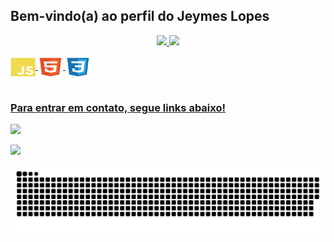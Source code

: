 ## Bem-vindo(a) ao perfil do Jeymes Lopes

<div align="center">
  <a href="https://github.com/Kakariko2000">
  <img height="120em" src="https://github-readme-stats.vercel.app/api?username=Kakariko2000&show_icons=true&theme=radical&include_all_commits=true&count_private=true"/>
  <img height="120em" src="https://github-readme-stats.vercel.app/api/top-langs/?username=Kakariko2000&layout=compact&langs_count=7&theme=radical"/>
</div>
  
</div>
<div style="display: inline_block"><br>
  <img align="center" alt="Js" height="30" width="40" src="https://raw.githubusercontent.com/devicons/devicon/master/icons/javascript/javascript-plain.svg">
  <img align="center" alt="HTML" height="30" width="40" src="https://raw.githubusercontent.com/devicons/devicon/master/icons/html5/html5-original.svg">
  <img align="center" alt="CSS" height="30" width="40" src="https://raw.githubusercontent.com/devicons/devicon/master/icons/css3/css3-original.svg">
</div>
 
 <br>
 
  ### Para entrar em contato, segue links abaixo!
 
<div> 
  
  <a href="https://www.instagram.com/jeymlopes/" target="_blank"><img src="https://img.shields.io/badge/-Instagram-%23E4405F?style=for-the-badge&logo=instagram&logoColor=white" target="_blank"></a>
 
  <a href="https://www.linkedin.com/in/jeymes-lopes-7520a41a3/" target="_blank"><img src="https://img.shields.io/badge/-LinkedIn-%230077B5?style=for-the-badge&logo=linkedin&logoColor=white" target="_blank"></a> 
 
  ![Snake animation](https://github.com/Kakariko2000/Kakariko2000/blob/output/github-contribution-grid-snake.svg)

</div>






